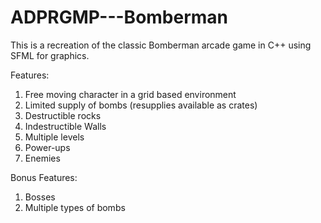 # ADPRGMP---Bomberman
This is a recreation of the classic Bomberman arcade game in C++ using SFML for graphics. 

Features: 
  1. Free moving character in a grid based environment
  2. Limited supply of bombs (resupplies available as crates)
  3. Destructible rocks
  4. Indestructible Walls 
  5. Multiple levels
  6. Power-ups
  7. Enemies
  
Bonus Features:
  1. Bosses
  2. Multiple types of bombs
